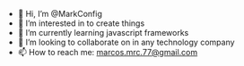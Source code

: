 - 👋 Hi, I’m @MarkConfig
- 👀 I’m interested in to create things
- 🌱 I’m currently learning javascript frameworks
- 💞️ I’m looking to collaborate on in any technology company
- 📫 How to reach me: marcos.mrc.77@gmail.com
<!---
MarkReyes77/MarkReyes77 is a ✨ special ✨ repository because its `README.md` (this file) appears on your GitHub profile.
You can click the Preview link to take a look at your changes.
--->

